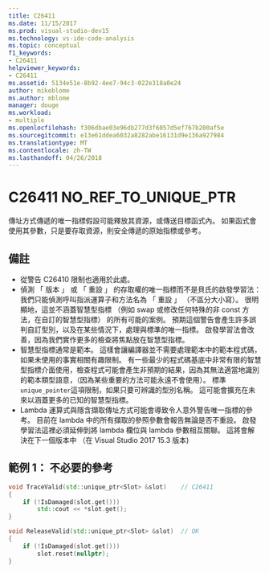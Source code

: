 ```yaml
---
title: C26411
ms.date: 11/15/2017
ms.prod: visual-studio-dev15
ms.technology: vs-ide-code-analysis
ms.topic: conceptual
f1_keywords:
- C26411
helpviewer_keywords:
- C26411
ms.assetid: 5134e51e-8b92-4ee7-94c3-022e318a0e24
author: mikeblome
ms.author: mblome
manager: douge
ms.workload:
- multiple
ms.openlocfilehash: f306dbae03e96db277d3f6057d5ef767b200af5e
ms.sourcegitcommit: e13e61ddea6032a8282abe16131d9e136a927984
ms.translationtype: MT
ms.contentlocale: zh-TW
ms.lasthandoff: 04/26/2018
---
```

# <a name="c26411--noreftouniqueptr"></a>C26411 NO_REF_TO_UNIQUE_PTR
傳址方式傳遞的唯一指標假設可能釋放其資源，或傳送目標函式內。 如果函式會使用其參數，只是要存取資源，則安全傳遞的原始指標或參考。

## <a name="remarks"></a>備註
- 從警告 C26410 限制也適用於此處。
- 偵測 「 版本 」 或 「 重設 」 的存取權的唯一指標而不是貝氏的啟發學習法： 我們只能偵測呼叫指派運算子和方法名為 「 重設 」 （不區分大小寫）。 很明顯地，這並不涵蓋智慧型指標 （例如 swap 或修改任何特殊的非 const 方法，在自訂的智慧型指標） 的所有可能的案例。 預期這個警告會產生許多誤判自訂型別，以及在某些情況下，處理與標準的唯一指標。 啟發學習法會改善，因為我們實作更多的檢查將焦點放在智慧型指標。
- 智慧型指標通常是範本。 這樣會讓編譯器並不需要處理範本中的範本程式碼，如果未使用的事實相關有趣限制。 有一些最少的程式碼基底中非常有限的智慧型指標介面使用，檢查程式可能會產生非預期的結果，因為其無法適當地識別的範本類型語意，（因為某些重要的方法可能永遠不會使用）。 標準`unique_pointer`這項限制，如果只要可辨識的型別名稱。 這可能會擴充在未來以涵蓋更多的已知的智慧型指標。
- Lambda 運算式與隱含擷取傳址方式可能會導致令人意外警告唯一指標的參考。 目前在 lambda 中的所有擷取的參照參數會報告無論是否不重設。 啟發學習法這裡必須延伸到將 lambda 欄位與 lambda 參數相互關聯。 這將會解決在下一個版本中 （在 Visual Studio 2017 15.3 版本)

## <a name="example-1-unnecessary-reference"></a>範例 1： 不必要的參考
```cpp
void TraceValid(std::unique_ptr<Slot> &slot)    // C26411
{
    if (!IsDamaged(slot.get()))
        std::cout << *slot.get();
}

void ReleaseValid(std::unique_ptr<Slot> &slot)  // OK
{
    if (!IsDamaged(slot.get()))
        slot.reset(nullptr);
}
```